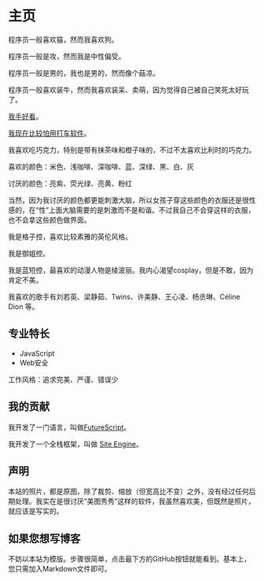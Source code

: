 主页
========

程序员一般喜欢猫，然而我喜欢狗。

程序员一般是攻，然而我是中性偏受。

程序员一般是男的，我也是男的，然而像个菇凉。

程序员一般喜欢装牛，然而我喜欢装呆、卖萌，因为觉得自己被自己笑死太好玩了。

[我手好看](/hand)。

[我现在比较怕用打车软件](/fear-didi)。

我喜欢吃巧克力，特别是带有抹茶味和橙子味的，不过不太喜欢比利时的巧克力。

喜欢的颜色：米色、浅咖啡、深咖啡、蓝、深绿、黑、白、灰

讨厌的颜色：亮紫、荧光绿、亮黄、粉红

当然，因为我讨厌的颜色都更能刺激大脑，所以女孩子穿这些颜色的衣服还是很性感的，在“性”上面大脑需要的是刺激而不是和谐。不过我自己不会穿这样的衣服，也不会拿这些颜色做界面。

我是格子控，喜欢比较素雅的英伦风格。

我是御姐控。

我是蓝短控，最喜欢的动漫人物是绫波丽。我内心渴望cosplay，但是不敢，因为肯定不美。

我喜欢的歌手有刘若英、梁静茹、Twins、许美静、王心凌、杨丞琳、Céline Dion 等。

专业特长
------------

- JavaScript
- Web安全

工作风格：追求完美、严谨、错误少

我的贡献
------------

我开发了一门语言，叫做[FutureScript](https://futurescript.org/)。

我开发了一个全栈框架，叫做 [Site Engine](http://zizisoft.com/site)。

声明
-------

本站的照片，都是原图，除了裁剪、缩放（但宽高比不变）之外，没有经过任何后期处理。我实在是很讨厌“美图秀秀”这样的软件，我虽然喜欢美，但既然是照片，就应该是写实的。

如果您想写博客
----------------

不妨以本站为模版。步骤很简单，点击最下方的GitHub按钮就能看到。基本上，您只需加入Markdown文件即可。
